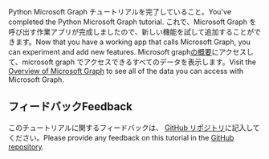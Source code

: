 <!-- markdownlint-disable MD002 MD041 -->

<span data-ttu-id="8c110-101">Python Microsoft Graph チュートリアルを完了していること。</span><span class="sxs-lookup"><span data-stu-id="8c110-101">You've completed the Python Microsoft Graph tutorial.</span></span> <span data-ttu-id="8c110-102">これで、Microsoft Graph を呼び出す作業アプリが完成しましたので、新しい機能を試して追加することができます。</span><span class="sxs-lookup"><span data-stu-id="8c110-102">Now that you have a working app that calls Microsoft Graph, you can experiment and add new features.</span></span> <span data-ttu-id="8c110-103">Microsoft graph[の概要](/graph/overview)にアクセスして、microsoft graph でアクセスできるすべてのデータを表示します。</span><span class="sxs-lookup"><span data-stu-id="8c110-103">Visit the [Overview of Microsoft Graph](/graph/overview) to see all of the data you can access with Microsoft Graph.</span></span>

## <a name="feedback"></a><span data-ttu-id="8c110-104">フィードバック</span><span class="sxs-lookup"><span data-stu-id="8c110-104">Feedback</span></span>

<span data-ttu-id="8c110-105">このチュートリアルに関するフィードバックは、 [GitHub リポジトリ](https://github.com/microsoftgraph/msgraph-training-pythondjangoapp)に記入してください。</span><span class="sxs-lookup"><span data-stu-id="8c110-105">Please provide any feedback on this tutorial in the [GitHub repository](https://github.com/microsoftgraph/msgraph-training-pythondjangoapp).</span></span>

